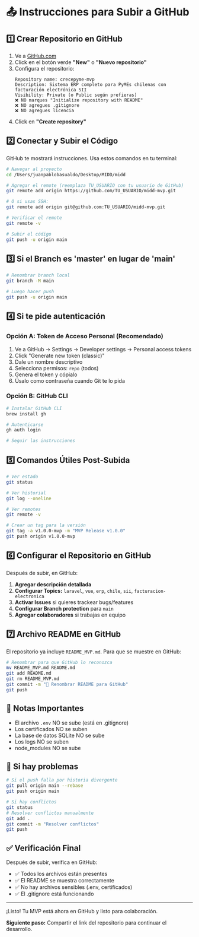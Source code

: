 # 📤 Instrucciones para Subir a GitHub

## 1️⃣ Crear Repositorio en GitHub

1. Ve a [GitHub.com](https://github.com)
2. Click en el botón verde **"New"** o **"Nuevo repositorio"**
3. Configura el repositorio:
   ```
   Repository name: crecepyme-mvp
   Description: Sistema ERP completo para PyMEs chilenas con facturación electrónica SII
   Visibility: Private (o Public según prefieras)
   ❌ NO marques "Initialize repository with README"
   ❌ NO agregues .gitignore
   ❌ NO agregues licencia
   ```
4. Click en **"Create repository"**

## 2️⃣ Conectar y Subir el Código

GitHub te mostrará instrucciones. Usa estos comandos en tu terminal:

```bash
# Navegar al proyecto
cd /Users/juanpablobasualdo/Desktop/MIDD/midd

# Agregar el remote (reemplaza TU_USUARIO con tu usuario de GitHub)
git remote add origin https://github.com/TU_USUARIO/midd-mvp.git

# O si usas SSH:
git remote add origin git@github.com:TU_USUARIO/midd-mvp.git

# Verificar el remote
git remote -v

# Subir el código
git push -u origin main
```

## 3️⃣ Si el Branch es 'master' en lugar de 'main'

```bash
# Renombrar branch local
git branch -M main

# Luego hacer push
git push -u origin main
```

## 4️⃣ Si te pide autenticación

### Opción A: Token de Acceso Personal (Recomendado)
1. Ve a GitHub → Settings → Developer settings → Personal access tokens
2. Click "Generate new token (classic)"
3. Dale un nombre descriptivo
4. Selecciona permisos: `repo` (todos)
5. Genera el token y cópialo
6. Úsalo como contraseña cuando Git te lo pida

### Opción B: GitHub CLI
```bash
# Instalar GitHub CLI
brew install gh

# Autenticarse
gh auth login

# Seguir las instrucciones
```

## 5️⃣ Comandos Útiles Post-Subida

```bash
# Ver estado
git status

# Ver historial
git log --oneline

# Ver remotes
git remote -v

# Crear un tag para la versión
git tag -a v1.0.0-mvp -m "MVP Release v1.0.0"
git push origin v1.0.0-mvp
```

## 6️⃣ Configurar el Repositorio en GitHub

Después de subir, en GitHub:

1. **Agregar descripción detallada**
2. **Configurar Topics:** `laravel`, `vue`, `erp`, `chile`, `sii`, `facturacion-electronica`
3. **Activar Issues** si quieres trackear bugs/features
4. **Configurar Branch protection** para `main`
5. **Agregar colaboradores** si trabajas en equipo

## 7️⃣ Archivo README en GitHub

El repositorio ya incluye `README_MVP.md`. Para que se muestre en GitHub:

```bash
# Renombrar para que GitHub lo reconozca
mv README_MVP.md README.md
git add README.md
git rm README_MVP.md
git commit -m "📝 Renombrar README para GitHub"
git push
```

## 📌 Notas Importantes

- El archivo `.env` NO se sube (está en .gitignore)
- Los certificados NO se suben
- La base de datos SQLite NO se sube
- Los logs NO se suben
- node_modules NO se sube

## 🚨 Si hay problemas

```bash
# Si el push falla por historia divergente
git pull origin main --rebase
git push origin main

# Si hay conflictos
git status
# Resolver conflictos manualmente
git add .
git commit -m "Resolver conflictos"
git push
```

## ✅ Verificación Final

Después de subir, verifica en GitHub:
- ✅ Todos los archivos están presentes
- ✅ El README se muestra correctamente
- ✅ No hay archivos sensibles (.env, certificados)
- ✅ El .gitignore está funcionando

---

¡Listo! Tu MVP está ahora en GitHub y listo para colaboración.

**Siguiente paso:** Compartir el link del repositorio para continuar el desarrollo.
